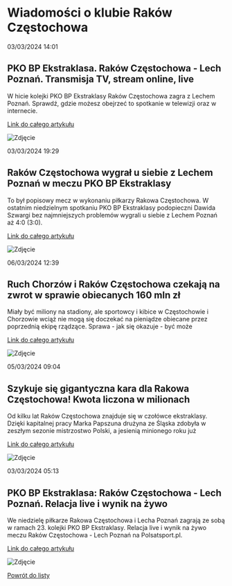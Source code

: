 # Wiadomości o klubie Raków Częstochowa

03/03/2024  14:01 

## PKO BP Ekstraklasa. Raków Częstochowa - Lech Poznań. Transmisja TV, stream online, live 

W hicie kolejki PKO BP Ekstraklasy Raków Częstochowa zagra z Lechem Poznań. Sprawdź, gdzie możesz obejrzeć to spotkanie w telewizji oraz w internecie. 

[Link do całego artykułu](https://sportowefakty.wp.pl/pilka-nozna/1109721/pko-bp-ekstraklasa-rakow-czestochowa-lech-poznan-transmisja-tv-stream-online-liv) 

![Zdjęcie](https://v.wpimg.pl/NjM4LmpwYQssVjpeXwxsHm8Obg4AHxEZKxktCR0eIAM-QD4MEx0vSGEWOU9KVWEZOVs-DBcSfEUrUS0ZBQUrDhJbPgQXHiALIRt6WBQTdll7UHRZFER2WxIAeV9EQHhZdRomHRdVMw) 

03/03/2024  19:29 

## Raków Częstochowa wygrał u siebie z Lechem Poznań w meczu PKO BP Ekstraklasy 

To był popisowy mecz w wykonaniu piłkarzy Rakowa Częstochowa. W ostatnim niedzielnym spotkaniu PKO BP Ekstraklasy podopieczni Dawida Szwargi bez najmniejszych problemów wygrali u siebie z Lechem Poznań aż 4:0 (3:0). 

[Link do całego artykułu](https://eurosport.tvn24.pl/pilka-nozna/pko-bp-ekstraklasa/2023-2024/rakow-czestochowa-lech-poznan-wynik-i-relacja-z-meczu-23.-kolejki-pko-bp-ekstraklasy_sto10047634/story.shtml) 

![Zdjęcie](https://imgresizer.eurosport.com/unsafe/2560x1440/filters:format(jpeg)/origin-imgresizer.eurosport.com/2024/03/03/3922400-79680768-2560-1440.jpg) 

06/03/2024  12:39 

## Ruch Chorzów i Raków Częstochowa czekają na zwrot w sprawie obiecanych 160 mln zł 

Miały być miliony na stadiony, ale sportowcy i kibice w Częstochowie i Chorzowie wciąż nie mogą się doczekać na pieniądze obiecane przez poprzednią ekipę rządzące. Sprawa - jak się okazuje - być może 

[Link do całego artykułu](https://www.portalsamorzadowy.pl/inwestycje/ruch-chorzow-i-rakow-czestochowa-czekaja-na-zwrot-w-sprawie-obiecanych-160-mln-zl,528474.html) 

![Zdjęcie](https://pliki.portalsamorzadowy.pl/i/15/60/71/156071_r2_940.jpg) 

05/03/2024  09:04 

## Szykuje się gigantyczna kara dla Rakowa Częstochowa! Kwota liczona w milionach 

Od kilku lat Raków Częstochowa znajduje się w czołówce ekstraklasy. Dzięki kapitalnej pracy Marka Papszuna drużyna ze Śląska zdobyła w zeszłym sezonie mistrzostwo Polski, a jesienią minionego roku już 

[Link do całego artykułu](https://www.sport.pl/pilka/7,65039,30764168,szykuje-sie-gigantyczna-kara-dla-rakowa-czestochowa-kwota-liczona.html) 

![Zdjęcie](None) 

03/03/2024  05:13 

## PKO BP Ekstraklasa: Raków Częstochowa - Lech Poznań. Relacja live i wynik na żywo 

We niedzielę piłkarze Rakowa Częstochowa i Lecha Poznań zagrają ze sobą w ramach 23. kolejki PKO BP Ekstraklasy. Relacja live i wynik na żywo meczu Raków Częstochowa - Lech Poznań na Polsatsport.pl. 

[Link do całego artykułu](https://www.polsatsport.pl/wiadomosc/2024-03-03/pko-bp-ekstraklasa-rakow-czestochowa-lech-poznan-relacja-live-i-wynik-na-zywo/) 

![Zdjęcie](https://ipla.pluscdn.pl/dituel/cp/mt/mtn1csrriecjy8ksov4zq6pptxf1rzy6.jpg) 

[Powrót do listy](https://jacekkajdan.github.io/ekstraklasa/lista_ekstraklasa)